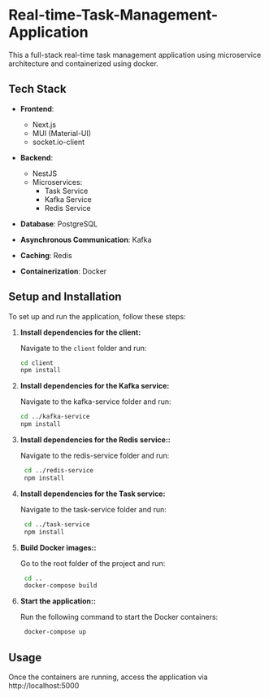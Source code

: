 # Real-time-Task-Management-Application
This a full-stack real-time task management application using microservice architecture and containerized using docker.

## Tech Stack

- **Frontend**:
  - Next.js
  - MUI (Material-UI)
  - socket.io-client
  
- **Backend**:
  - NestJS
  - Microservices:
    - Task Service
    - Kafka Service
    - Redis Service
  
- **Database**: PostgreSQL
- **Asynchronous Communication**: Kafka
- **Caching**: Redis
- **Containerization**: Docker


## Setup and Installation

To set up and run the application, follow these steps:

1. **Install dependencies for the client:**

   Navigate to the `client` folder and run:

   ```bash
   cd client
   npm install

2. **Install dependencies for the Kafka service:**

   Navigate to the kafka-service folder and run:

   ```bash
   cd ../kafka-service
   npm install


3. **Install dependencies for the Redis service::**

   Navigate to the redis-service folder and run:

   ```bash
    cd ../redis-service
    npm install

4. **Install dependencies for the Task service:**

   Navigate to the task-service folder and run:

   ```bash
    cd ../task-service
    npm install


5. **Build Docker images::**

   Go to the root folder of the project and run:

   ```bash
    cd ..
    docker-compose build

6. **Start the application::**

   Run the following command to start the Docker containers:

   ```bash
    docker-compose up

## Usage

Once the containers are running, access the application via http://localhost:5000


